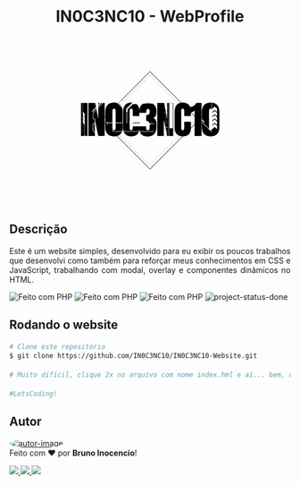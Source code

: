 <h1 align="center" id="title">IN0C3NC10 - WebProfile</h1>
<!-- Logo -->
<p align="center">
  <img height="300" alt="IN0C3NC10 - WebProfile" title="IN0C3NC10 - WebProfile" src="./assets/img/logo.gif" />
</p>


<!-- Título&Descrição -->
<h2 align="left" id="descricao">Descrição</h2>
<p align="justify">
  Este é um website simples, desenvolvido para eu exibir os poucos trabalhos que desenvolvi como também para reforçar meus conhecimentos em CSS e JavaScript, trabalhando com modal, overlay e componentes dinâmicos no HTML.
</p>


<!-- Shields -->
<p>
	<img src="https://img.shields.io/badge/Made%20with-HTML5-E34F26?style=for-the-badge&logo=HTML5&logoColor=E34F26" title="Feito com PHP" alt="Feito com PHP"></img>
  <img src="https://img.shields.io/badge/Used-CSS3-1572B6?style=for-the-badge&logo=CSS3&logoColor=1572B6" title="Feito com PHP" alt="Feito com PHP"></img>
  <img src="https://img.shields.io/badge/Used-JS-F7DF1E?style=for-the-badge&logo=JAVASCRIPT&logoColor=F7DF1E" title="Feito com PHP" alt="Feito com PHP"></img>
  <!--<img src="https://img.shields.io/badge/Status-Working-F08705?style=for-the-badge" title="Status do Projeto: Trabalhando" alt="Projeto em Andamento"></img>-->
  <img src="https://img.shields.io/badge/Status-Done-blue?style=for-the-badge" title="Status do Projeto: Concluído" alt="project-status-done"></img>
</p>


<!-- Executando o app -->
<h2 align="left" id="run">Rodando o website</h2>

```bash
# Clone este repositório
$ git clone https://github.com/IN0C3NC10/IN0C3NC10-Website.git

# Muito difícil, clique 2x no arquivo com nome index.hml e aí... bem, é isso! =P

#LetsCoding!
```
<!-- Autor -->
<h2 align="left" id="autor">Autor</h2>
<p>
	<a href="https://github.com/IN0C3NC10">
		<img style="border-radius: 50%;" src="https://avatars.githubusercontent.com/u/73368174?v=4" width="100px;" alt="autor-image" title="IN0C3NC10"/>
	</a>
	<br />
	Feito com ❤️ por <strong>Bruno Inocencio</strong>!
</p>

<p align="left">
  <!-- Outlook -->
  <a href="mailto:bruno.inocencio@fatec.sp.gov.br" alt="Outlook" target="_blank">
    <img height="35" src="https://img.shields.io/badge/Outlook-00001a?style=for-the-badge&logo=microsoft-outlook&logoColor=0078D4" />
  </a>
  <!-- Linkedin -->
  <a href="https://cutt.ly/nQlVjQV" alt="Linkedin" target="_blank">
    <img height="35" src="https://img.shields.io/badge/-LinkedIn-00001a?style=for-the-badge&logo=linkedin&logoColor=%230077B5" />
  </a>
  <!-- GitHub -->
  <a href="https://github.com/IN0C3NC10" alt="GitHub" target="_blank">
    <img height="35" src="https://img.shields.io/badge/GitHub-100000?style=for-the-badge&logo=github&logoColor=white" />
  </a>
</p>
